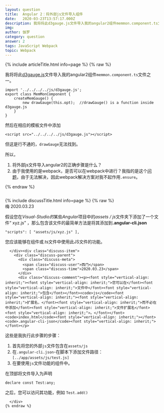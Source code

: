 ```yaml
---
layout: question
title:  Angular 2：将外部js文件导入组件
date:   2020-03-23T13:57:17.000Z
description: 我将将此d3gauge.js文件导入我的angular2组件memmon.component.ts文件之一。import '../../../../j...
img: 
author: 伽罗
category: question
answer: 2
tags: JavaScript Webpack
topic: Webpack
---
```

<div class="article-root">
  <div class="article">
    {% include articleTitle.html info=page %}
    {% raw %}
    <div class="article-content"><p><font style="vertical-align: inherit;"><font style="vertical-align: inherit;">我将将此</font></font><a href="https://github.com/oliverbinns/d3gauge"><font style="vertical-align: inherit;"><font style="vertical-align: inherit;">d3gauge.js</font></font></a><font style="vertical-align: inherit;"><font style="vertical-align: inherit;">文件导入我的angular2组件</font></font><code>memmon.component.ts</code><font style="vertical-align: inherit;"><font style="vertical-align: inherit;">文件之一。</font></font></p>

<pre><code>import '../../../../js/d3gauge.js';<font></font>
export class MemMonComponent {<font></font>
    createMemGauge() {<font></font>
        new drawGauge(this.opt);  //drawGauge() is a function inside d3gauge.js<font></font>
    }<font></font>
}<font></font>
</code></pre>

<p><font style="vertical-align: inherit;"><font style="vertical-align: inherit;">然后在相应的模板文件中添加 </font></font></p>

<pre><code>&lt;script src="../../../../js/d3gauge.js"&gt;&lt;/script&gt;
</code></pre>

<p><font style="vertical-align: inherit;"><font style="vertical-align: inherit;">但这是行不通的，</font></font><code>drawGauge</code><font style="vertical-align: inherit;"><font style="vertical-align: inherit;">无法找到。</font></font></p>

<p><font style="vertical-align: inherit;"><font style="vertical-align: inherit;">所以， </font></font></p>

<ol>
<li><font style="vertical-align: inherit;"><font style="vertical-align: inherit;">将外部js文件导入angular2的正确步骤是什么？ </font></font></li>
<li><font style="vertical-align: inherit;"><font style="vertical-align: inherit;">由于我使用的是webpack，是否可以在webpack中进行？</font><font style="vertical-align: inherit;">我指的是这个</font></font><a href="https://stackoverflow.com/questions/34489916/load-external-js-script-dynamically-in-angular-2"><font style="vertical-align: inherit;"><font style="vertical-align: inherit;">问题</font></font></a><font style="vertical-align: inherit;"><font style="vertical-align: inherit;">，由于无法解决，因此webpack解决方案对我不起作用</font></font><code>.ensure</code><font style="vertical-align: inherit;"><font style="vertical-align: inherit;">。</font></font></li>
</ol></div>
    {% endraw %}
  </div>
  <p style="height: 0;width:0;overflow: hidden;"> 第3113篇《Angular 2：将外部js文件导入组件》来自Winter(https://github.com/aiyld/aiyld.github.io)的站点</p>
  <div class="discuss-wrapper">
    {% include discussTitle.html info=page %}
    {% raw %}
    <div class="discuss-item">
        <div class="discuss-parent">
          <div class="discuss-meta">
            <span class="discuss-user">梅</span>
            <span class="discuss-time">2020.03.23</span>
          </div>
          <div class="discuss-comment"><p><font style="vertical-align: inherit;"><font style="vertical-align: inherit;">假设您</font><font style="vertical-align: inherit;">在</font><em><font style="vertical-align: inherit;">Visual-Studio的</font></em><font style="vertical-align: inherit;">某些</font><em><font style="vertical-align: inherit;">Angular</font></em><font style="vertical-align: inherit;">项目中的</font></font><em><font style="vertical-align: inherit;"><font style="vertical-align: inherit;">assets / js</font></font></em><font style="vertical-align: inherit;"><font style="vertical-align: inherit;">文件夹</font><font style="vertical-align: inherit;">下添加了一个文件“ xyz.js” </font><font style="vertical-align: inherit;">，那么包含该文件的最简单方法是将其添加到</font><strong><font style="vertical-align: inherit;">.angular-cli.json</font></strong></font><em><font style="vertical-align: inherit;"></font></em><font style="vertical-align: inherit;"></font><em><font style="vertical-align: inherit;"></font></em><font style="vertical-align: inherit;"></font><strong><font style="vertical-align: inherit;"></font></strong> </p>

<pre><code>"scripts": [ "assets/js/xyz.js" ],
</code></pre>

<p><font style="vertical-align: inherit;"><font style="vertical-align: inherit;">您应该能够在组件或.ts文件中使用此JS文件的功能。</font></font></p></div>
        </div>
        
      </div><div class="discuss-item">
        <div class="discuss-parent">
          <div class="discuss-meta">
            <span class="discuss-user">西门</span>
            <span class="discuss-time">2020.03.23</span>
          </div>
          <div class="discuss-comment"><p><font style="vertical-align: inherit;"><font style="vertical-align: inherit;">您可以在</font><font style="vertical-align: inherit;">文件中</font><font style="vertical-align: inherit;">包含</font></font><code>js</code><font style="vertical-align: inherit;"><font style="vertical-align: inherit;">扩展名，</font><font style="vertical-align: inherit;">而不必在中添加</font><font style="vertical-align: inherit;">文件扩展名</font><font style="vertical-align: inherit;">。</font></font><code>index.html</code><font style="vertical-align: inherit;"></font><code>.angular-cli-json</code><font style="vertical-align: inherit;"></font></p>

<p><font style="vertical-align: inherit;"><font style="vertical-align: inherit;">这些是我执行此步骤的步骤：</font></font></p>

<ol>
<li><font style="vertical-align: inherit;"><font style="vertical-align: inherit;">首先将您的外部</font></font><code>js</code><font style="vertical-align: inherit;"><font style="vertical-align: inherit;">文件</font><font style="vertical-align: inherit;">包含</font><font style="vertical-align: inherit;">在</font></font><code>assets/js</code></li>
<li><font style="vertical-align: inherit;"><font style="vertical-align: inherit;">在</font></font><code>.angular-cli.json</code><font style="vertical-align: inherit;"><font style="vertical-align: inherit;">-在脚本下添加文件路径：
</font></font><code>[../app/assets/js/test.js]</code></li>
<li><font style="vertical-align: inherit;"><font style="vertical-align: inherit;">在要使用</font></font><code>js</code><font style="vertical-align: inherit;"><font style="vertical-align: inherit;">文件</font><font style="vertical-align: inherit;">功能的组件中</font><font style="vertical-align: inherit;">。</font></font></li>
</ol>

<p><font style="vertical-align: inherit;"><font style="vertical-align: inherit;">在顶部将文件导入为声明</font></font></p>

<pre><code>declare const Test:any;
</code></pre>

<p><font style="vertical-align: inherit;"><font style="vertical-align: inherit;">之后，您可以访问其功能，例如 </font></font><code>Test.add()</code></p></div>
        </div>
        
      </div>
    {% endraw %}
  </div>
<div>
